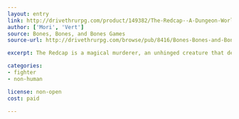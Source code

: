 ```yaml
---
layout: entry
link: http://drivethrurpg.com/product/149382/The-Redcap--A-Dungeon-World-Playbook
author: ['Mori', 'Vert']
source: Bones, Bones, and Bones Games
source-url: http://drivethrurpg.com/browse/pub/8416/Bones-Bones-and-Bones-Games

excerpt: The Redcap is a magical murderer, an unhinged creature that delights in death and doesn't have to play by the rules that govern reality. If you're looking for a damage-dealer with a fey twist, the Redcap is for you.

categories:
- fighter
- non-human

license: non-open
cost: paid

---
```


